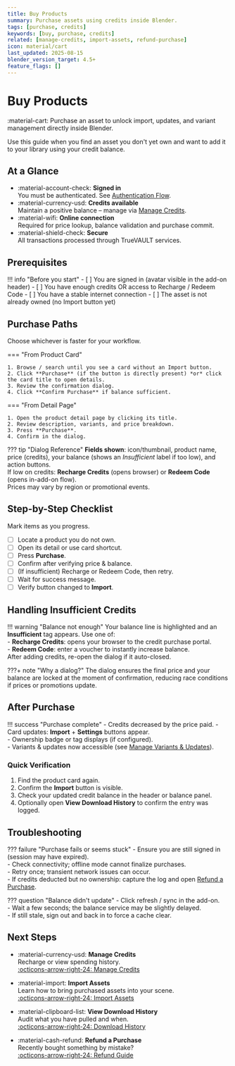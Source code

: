 ```yaml
---
title: Buy Products
summary: Purchase assets using credits inside Blender.
tags: [purchase, credits]
keywords: [buy, purchase, credits]
related: [manage-credits, import-assets, refund-purchase]
icon: material/cart
last_updated: 2025-08-15
blender_version_target: 4.5+
feature_flags: []
---
```


# Buy Products

:material-cart: Purchase an asset to unlock import, updates, and variant management directly inside Blender.

Use this guide when you find an asset you don't yet own and want to add it to your library using your credit balance.

## At a Glance
<div class="grid cards" markdown>

- :material-account-check: **Signed in**  
  You must be authenticated. See [Authentication Flow](auth-flow.md).
- :material-currency-usd: **Credits available**  
  Maintain a positive balance – manage via [Manage Credits](manage-credits.md).
- :material-wifi: **Online connection**  
  Required for price lookup, balance validation and purchase commit.
- :material-shield-check: **Secure**  
  All transactions processed through TrueVAULT services.

</div>

## Prerequisites

!!! info "Before you start"
    - [ ] You are signed in (avatar visible in the add-on header)
    - [ ] You have enough credits OR access to Recharge / Redeem Code
    - [ ] You have a stable internet connection
    - [ ] The asset is not already owned (no Import button yet)

## Purchase Paths
Choose whichever is faster for your workflow.

=== "From Product Card"

    1. Browse / search until you see a card without an Import button.
    2. Click **Purchase** (if the button is directly present) *or* click the card title to open details.
    3. Review the confirmation dialog.
    4. Click **Confirm Purchase** if balance sufficient.

=== "From Detail Page"

    1. Open the product detail page by clicking its title.
    2. Review description, variants, and price breakdown.
    3. Press **Purchase**.
    4. Confirm in the dialog.

??? tip "Dialog Reference"
    **Fields shown**: icon/thumbnail, product name, price (credits), your balance (shows an *Insufficient* label if too low), and action buttons.  
    If low on credits: **Recharge Credits** (opens browser) or **Redeem Code** (opens in-add-on flow).  
    Prices may vary by region or promotional events.

## Step-by-Step Checklist
Mark items as you progress.

- [ ] Locate a product you do not own.
- [ ] Open its detail or use card shortcut.
- [ ] Press **Purchase**.
- [ ] Confirm after verifying price & balance.
- [ ] (If insufficient) Recharge or Redeem Code, then retry.
- [ ] Wait for success message.
- [ ] Verify button changed to **Import**.

## Handling Insufficient Credits

!!! warning "Balance not enough"
    Your balance line is highlighted and an **Insufficient** tag appears. Use one of:  
    - **Recharge Credits**: opens your browser to the credit purchase portal.  
    - **Redeem Code**: enter a voucher to instantly increase balance.  
    After adding credits, re-open the dialog if it auto-closed.

???+ note "Why a dialog?"
    The dialog ensures the final price and your balance are locked at the moment of confirmation, reducing race conditions if prices or promotions update.

## After Purchase

!!! success "Purchase complete"
    - Credits decreased by the price paid.
    - Card updates: **Import** + **Settings** buttons appear.  
    - Ownership badge or tag displays (if configured).  
    - Variants & updates now accessible (see [Manage Variants & Updates](manage-variants-updates.md)).

### Quick Verification
1. Find the product card again.  
2. Confirm the **Import** button is visible.  
3. Check your updated credit balance in the header or balance panel.  
4. Optionally open **View Download History** to confirm the entry was logged.

## Troubleshooting

??? failure "Purchase fails or seems stuck"
    - Ensure you are still signed in (session may have expired).  
    - Check connectivity; offline mode cannot finalize purchases.  
    - Retry once; transient network issues can occur.  
    - If credits deducted but no ownership: capture the log and open [Refund a Purchase](refund-purchase.md).

??? question "Balance didn't update"
    - Click refresh / sync in the add-on.  
    - Wait a few seconds; the balance service may be slightly delayed.  
    - If still stale, sign out and back in to force a cache clear.

## Next Steps
<div class="grid cards" markdown>

- :material-currency-usd: **Manage Credits**  
  Recharge or view spending history.  
  [:octicons-arrow-right-24: Manage Credits](manage-credits.md)

- :material-import: **Import Assets**  
  Learn how to bring purchased assets into your scene.  
  [:octicons-arrow-right-24: Import Assets](import-assets.md)

- :material-clipboard-list: **View Download History**  
  Audit what you have pulled and when.  
  [:octicons-arrow-right-24: Download History](view-download-history.md)

- :material-cash-refund: **Refund a Purchase**  
  Recently bought something by mistake?  
  [:octicons-arrow-right-24: Refund Guide](refund-purchase.md)

</div>
